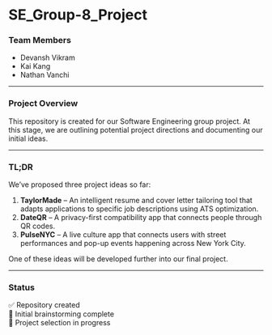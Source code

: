 # SE_Group-8_Project

### Team Members
- Devansh Vikram  
- Kai Kang  
- Nathan Vanchi  

---

### Project Overview  
This repository is created for our Software Engineering group project. At this stage, we are outlining potential project directions and documenting our initial ideas.  

---

### TL;DR  
We’ve proposed three project ideas so far:  
1. **TaylorMade** – An intelligent resume and cover letter tailoring tool that adapts applications to specific job descriptions using ATS optimization.  
2. **DateQR** – A privacy-first compatibility app that connects people through QR codes.  
3. **PulseNYC** – A live culture app that connects users with street performances and pop-up events happening across New York City.  

One of these ideas will be developed further into our final project.  

---

### Status  
✅ Repository created  
📝 Initial brainstorming complete  
🚧 Project selection in progress  
